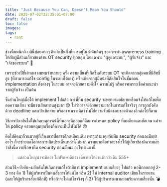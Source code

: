 ```yaml
---
title: "Just Because You Can, Doesn't Mean You Should"
date: 2025-07-02T22:35:01+07:00
draft: false
toc: false
images:
tags:
  - rant
---
```


ช่วงนี้ผมนึกถึงวลีนี้บ่อยมากๆ คิดว่าเป็นสิ่งที่ควรอยู่ในลำดับต้นๆ ของการทำ awareness training ให้กับผู้มีส่วนเกี่ยวข้องด้าน OT security ทุกกลุ่ม โดยเฉพาะ "ผู้ดูแลระบบ", "ผู้รับจ้าง" และ "เจ้าของระบบ" 🤣

เพราะช่วงปีที่ผ่านมา ผมพบว่าหลายๆ ครั้ง ความเสี่ยงที่เกิดขึ้นกับระบบ OT จะเกิดจากกลุ่มคนที่มีสิทธิ์สูง (ที่สามารถแก้ไข config ในระบบได้เอง) หรือเกิดจากผู้มีหน้าที่ตัดสินใจในขั้นตอน implementation สิ่งต่างๆ ในระบบ อาจจะด้วยความตั้งใจ ความไม่รู้ หรืออาจเพราะเชื่อคำแนะนำจากผู้รับจ้าง เป็นต้น

ซึ่งส่วนใหญ่เมื่อได้ implement ไปแล้ว การที่ทีม security จะพยายามอธิบายหรือแจ้งให้แก้ไขเพื่อลดความเสี่ยง จะมีแรงเสียดทานสูงมาก 😑 ไม่ว่าอาจจะด้วยความยากในการแก้ไขจริงๆ การถูกบังคับด้วย deadline และเป้าเบิกจ่าย หรืออาจเพราะคิดว่าไม่ใช่ความรับผิดชอบของตัวเองอีกต่อไปก็ตาม

วิธีการป้องกันไม่ให้เกิดเหตุการณ์นี้ที่พอจะนึกออกก็คือการกำหนด policy ที่ละเอียดและชัดเจน แต่จะให้ policy ครอบคลุมทุกเรื่องก็คงจะเป็นไปไม่ได้ 😣

คิดไปคิดมาก็วนมาอยู่ที่เรื่องการสื่อสารอีกเหมือนเดิม เพราะถ้ามาคุยกับทีม security ก่อนลงมือทำอะไร ก็จะช่วยลดโอกาสการเกิดประเด็นเหล่านี้ได้มาก ความยากคือทำอย่างไรให้ผู้เกี่ยวข้องมีความเอ๊ะ ว่าสิ่งนี้ควรปรึกษาทีม security ก่อนมั้ยนะ อะไรทำนองนี้

> แต่ส่วนใหญ่น่าจะคิดว่า ไม่ปรึกษาดีกว่า เดี๋ยวทำให้งานช้ากว่าเดิม 555+

ส่วนวิธี~บังคับ~ผลักดันให้เกิดการแก้ไขถ้ามีการ implement แบบเสี่ยงๆ ไปแล้ว พอนึกออกอยู่ 2-3 ทาง คือ 1) ให้ผู้บริหารเป็นคนสั่งการให้แก้ไข หรือ 2) ให้ internal auditor เขียนในรายงาน (และให้ผู้บริหารสั่งแก้อีกที) หรือถ้าจะไม่แก้ไขจริงๆ ก็ 3) ให้ผู้บริหารลงนามยอมรับความเสี่ยงนั้น 💣